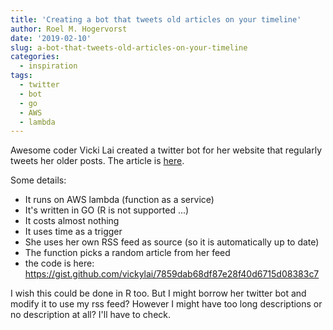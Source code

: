 ```yaml
---
title: 'Creating a bot that tweets old articles on your timeline'
author: Roel M. Hogervorst
date: '2019-02-10'
slug: a-bot-that-tweets-old-articles-on-your-timeline
categories:
  - inspiration
tags:
  - twitter
  - bot
  - go
  - AWS
  - lambda
---
```


Awesome coder Vicki Lai created a twitter bot for her website that regularly
tweets her older posts. The article is [here](https://vickylai.com/verbose/running-a-free-twitter-bot-on-aws-lambda/).

Some details:

- It runs on AWS lambda (function as a service)
- It's written in GO (R is not supported ...)
- It costs almost nothing
- It uses time as a trigger
- She uses her own RSS feed as source (so it is automatically up to date)
- The function picks a random article from her feed
- the code is here: <https://gist.github.com/vickylai/7859dab68df87e28f40d6715d08383c7>

I wish this could be done in R too. 
But I might borrow her twitter bot and modify it to use my rss feed?
However I might have too long descriptions or no description at all? I'll have
to check.
